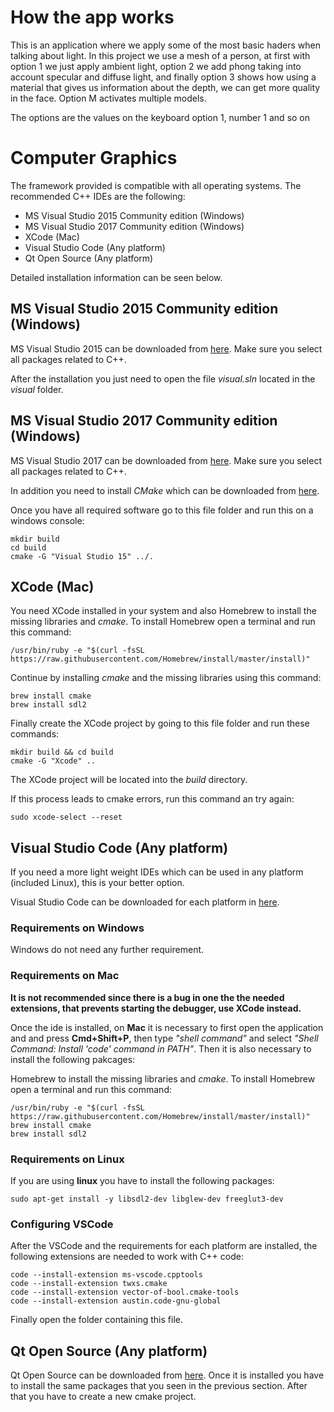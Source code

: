 # How the app works

This is an application where we apply some of the most basic haders when talking about light. In this project we use a mesh of a person, at first with option 1 we just apply ambient light, option 2 we add phong taking into account specular and diffuse light, and finally option 3 shows how using a material that gives us information about the depth, we can get more quality in the face. Option M activates multiple models.


The options are the values on the keyboard option 1, number 1 and so on

# Computer Graphics

The framework provided is compatible with all operating systems.
The recommended C++ IDEs are the following:

* MS Visual Studio 2015 Community edition (Windows)
* MS Visual Studio 2017 Community edition (Windows)
* XCode (Mac)
* Visual Studio Code (Any platform)
* Qt Open Source (Any platform)

Detailed installation information can be seen below.

## MS Visual Studio 2015 Community edition (Windows)

MS Visual Studio 2015 can be downloaded from [here](https://my.visualstudio.com/Downloads?q=visual%20studio%202015&wt.mc_id=o~msft~vscom~older-downloads). Make sure you select all packages
related to C++.

After the installation you just need to open the file *visual.sln* located in the *visual* folder.

## MS Visual Studio 2017 Community edition (Windows)

MS Visual Studio 2017 can be downloaded from [here](https://visualstudio.microsoft.com/thank-you-downloading-visual-studio/?sku=Community&rel=15#).
Make sure you select all packages related to C++.

In addition you need to install *CMake* which can be downloaded from [here](https://github.com/Kitware/CMake/releases/download/v3.13.2/cmake-3.13.2-win64-x64.msi).

Once you have all required software go to this file folder and run this on a windows console:

```console
mkdir build
cd build
cmake -G "Visual Studio 15" ../.
```

## XCode (Mac)

You need XCode installed in your system and also Homebrew to install the missing libraries and
*cmake*. To install Homebrew open a terminal and run this command:

```console
/usr/bin/ruby -e "$(curl -fsSL https://raw.githubusercontent.com/Homebrew/install/master/install)"
```

Continue by installing *cmake* and the missing libraries using this command:

```console
brew install cmake
brew install sdl2
```

Finally create the XCode project by going to this file folder and run these commands:

```console
mkdir build && cd build
cmake -G "Xcode" ..
```

The XCode project will be located into the *build* directory.

If this process leads to cmake errors, run this command an try again:

```console
sudo xcode-select --reset
```

## Visual Studio Code (Any platform)

If you need a more light weight IDEs which can be used in any platform (included Linux), this is
your better option.

Visual Studio Code can be downloaded for each platform in [here](https://code.visualstudio.com/download).

### Requirements on Windows

Windows do not need any further requirement.

### Requirements on Mac

**It is not recommended since there is a bug in one the the needed extensions, that prevents
starting the debugger, use XCode instead.**

Once the ide is installed, on **Mac** it is necessary to first open the application and and press
**Cmd+Shift+P**, then type *"shell command"* and select *"Shell Command: Install 'code' command in
PATH"*. Then it is also necessary to install the following pakcages:

Homebrew to install the missing libraries and
*cmake*. To install Homebrew open a terminal and run this command:

```console
/usr/bin/ruby -e "$(curl -fsSL https://raw.githubusercontent.com/Homebrew/install/master/install)"
brew install cmake
brew install sdl2
```

### Requirements on Linux

If you are using **linux** you have to install the following packages:

```console
sudo apt-get install -y libsdl2-dev libglew-dev freeglut3-dev
```

### Configuring VSCode

After the VSCode and the requirements for each platform are installed, the following extensions
are needed to work with C++ code:

```console
code --install-extension ms-vscode.cpptools
code --install-extension twxs.cmake
code --install-extension vector-of-bool.cmake-tools
code --install-extension austin.code-gnu-global
```

Finally open the folder containing this file.

## Qt Open Source (Any platform)

Qt Open Source can be downloaded from [here](https://www.qt.io/download-qt-installer). Once it is
installed you have to install the same packages that you seen in the previous section. After that
you have to create a new cmake project.
